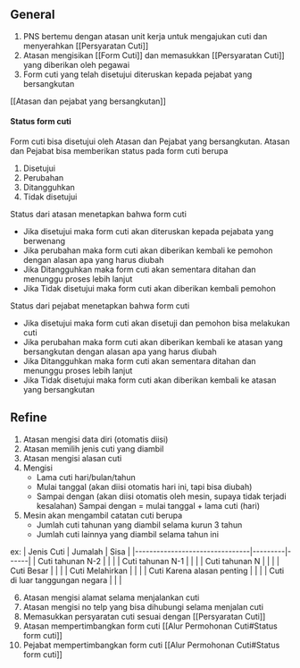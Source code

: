 ## General
1. PNS bertemu dengan atasan unit kerja untuk mengajukan cuti dan menyerahkan [[Persyaratan Cuti]]
2. Atasan mengisikan [[Form Cuti]] dan memasukkan [[Persyaratan Cuti]] yang diberikan oleh pegawai
3. Form cuti yang telah disetujui diteruskan kepada pejabat yang bersangkutan

[[Atasan dan pejabat yang bersangkutan]] 

#### Status form cuti
Form cuti bisa disetujui oleh Atasan dan Pejabat yang bersangkutan. Atasan dan Pejabat bisa memberikan status pada form cuti berupa
1. Disetujui
2. Perubahan
3. Ditangguhkan
4. Tidak disetujui

Status dari atasan menetapkan bahwa form cuti
- Jika disetujui maka form cuti akan diteruskan kepada pejabata yang berwenang
- Jika perubahan maka form cuti akan diberikan kembali ke pemohon dengan alasan apa yang harus diubah
- Jika Ditangguhkan maka form cuti akan sementara ditahan dan menunggu proses lebih lanjut
- Jika Tidak disetujui maka form cuti akan diberikan kembali pemohon

Status dari pejabat menetapkan bahwa form cuti
- Jika disetujui maka form cuti akan disetuji dan pemohon bisa melakukan cuti
- Jika perubahan maka form cuti akan diberikan kembali ke atasan yang bersangkutan dengan alasan apa yang harus diubah
- Jika Ditangguhkan maka form cuti akan sementara ditahan dan menunggu proses lebih lanjut
- Jika Tidak disetujui maka form cuti akan diberikan kembali ke atasan yang bersangkutan

## Refine
1. Atasan mengisi data diri (otomatis diisi)
2. Atasan memilih jenis cuti yang diambil
3. Atasan mengisi alasan cuti
4. Mengisi
	- Lama cuti hari/bulan/tahun
	- Mulai tanggal (akan diisi otomatis hari ini, tapi bisa diubah)
	- Sampai dengan (akan diisi otomatis oleh mesin, supaya tidak terjadi kesalahan)
	Sampai dengan  = mulai tanggal + lama cuti (hari)
5. Mesin akan mengambil catatan cuti berupa
	- Jumlah cuti tahunan yang diambil selama kurun 3 tahun
	- Jumlah cuti lainnya yang diambil selama tahun ini

ex: 
| Jenis Cuti                     | Jumalah | Sisa |
|--------------------------------|---------|------|
| Cuti tahunan N-2               |         |      |
| Cuti tahunan N-1               |         |      |
| Cuti tahunan N                 |         |      |
| Cuti Besar                     |         |      |
| Cuti Melahirkan                |         |      |
| Cuti Karena alasan penting     |         |      |
| Cuti di luar tanggungan negara |         |      |

6. Atasan mengisi alamat selama menjalankan cuti
7. Atasan mengisi no telp yang bisa dihubungi selama menjalan cuti
8. Memasukkan persyaratan cuti sesuai dengan [[Persyaratan Cuti]]
9. Atasan mempertimbangkan form cuti [[Alur Permohonan Cuti#Status form cuti]]
10. Pejabat mempertimbangkan form cuti [[Alur Permohonan Cuti#Status form cuti]]
